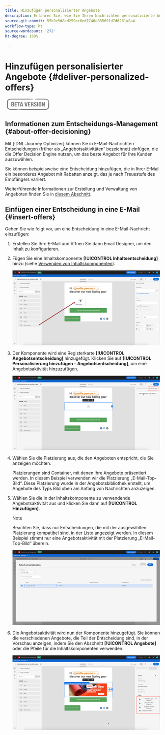 ```yaml
---
title: Hinzufügen personalisierter Angebote
description: Erfahren Sie, wie Sie Ihren Nachrichten personalisierte Angebote hinzufügen
source-git-commit: 55b9e5d8ed259ec6ed7746e835691d7d6261a8a4
workflow-type: ht
source-wordcount: '272'
ht-degree: 100%

---
```


# Hinzufügen personalisierter Angebote {#deliver-personalized-offers}

![](assets/do-not-localize/badge.png)

## Informationen zum Entscheidungs-Management {#about-offer-decisioning}

Mit [!DNL Journey Optimizer] können Sie in E-Mail-Nachrichten Entscheidungen (früher als „Angebotsaktivitäten“ bezeichnet) einfügen, die die Offer Decision Engine nutzen, um das beste Angebot für Ihre Kunden auszuwählen.

Sie können beispielsweise eine Entscheidung hinzufügen, die in Ihrer E-Mail ein besonderes Angebot mit Rabatten anzeigt, das je nach Treuestufe des Empfängers variiert.

Weiterführende Informationen zur Erstellung und Verwaltung von Angeboten finden Sie in [diesem Abschnitt](offers/get-started/starting-offer-decisioning.md).

## Einfügen einer Entscheidung in eine E-Mail {#insert-offers}

Gehen Sie wie folgt vor, um eine Entscheidung in eine E-Mail-Nachricht einzufügen:

1. Erstellen Sie Ihre E-Mail und öffnen Sie dann Email Designer, um den Inhalt zu konfigurieren.

1. Fügen Sie eine Inhaltskomponente **[!UICONTROL Inhaltsentscheidung]** hinzu (siehe [Verwenden von Inhaltskomponenten](content-components.md)).

   ![](assets/deliver-offer-component.png)

1. Der Komponente wird eine Registerkarte **[!UICONTROL Angebotsentscheidung]** hinzugefügt. Klicken Sie auf **[!UICONTROL Personalisierung hinzufügen – Angebotsentscheidung]**, um eine Angebotsaktivität hinzuzufügen.

   ![](assets/deliver-offer-tab.png)

1. Wählen Sie die Platzierung aus, die den Angeboten entspricht, die Sie anzeigen möchten.

   Platzierungen sind Container, mit denen Ihre Angebote präsentiert werden. In diesem Beispiel verwenden wir die Platzierung „E-Mail-Top-Bild“. Diese Platzierung wurde in der Angebotsbibliothek erstellt, um Angebote des Typs Bild oben am Anfang von Nachrichten anzuzeigen.

1. Wählen Sie die in der Inhaltskomponente zu verwendende Angebotsaktivität aus und klicken Sie dann auf **[!UICONTROL Hinzufügen]**.

   >[!NOTE]
   >
   >Beachten Sie, dass nur Entscheidungen, die mit der ausgewählten Platzierung kompatibel sind, in der Liste angezeigt werden. In diesem Beispiel stimmt nur eine Angebotsaktivität mit der Platzierung „E-Mail-Top-Bild“ überein.

   ![](assets/deliver-offer-placement.png)

1. Die Angebotsaktivität wird nun der Komponente hinzugefügt. Sie können die verschiedenen Angebote, die Teil der Entscheidung sind, in der Vorschau anzeigen, indem Sie den Abschnitt **[!UICONTROL Angebote]** oder die Pfeile für die Inhaltskomponenten verwenden.

   ![](assets/deliver-offer-preview.png)
